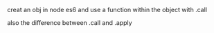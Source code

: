 creat an obj in node es6 and use a function within the object with .call 

also the difference between .call and .apply
